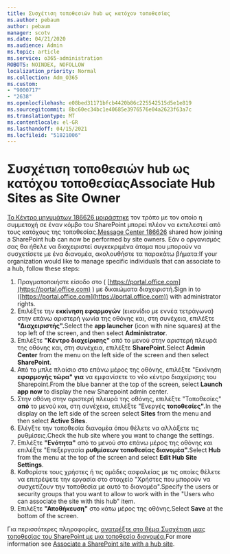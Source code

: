 ```yaml
---
title: Συσχέτιση τοποθεσιών hub ως κατόχου τοποθεσίας
ms.author: pebaum
author: pebaum
manager: scotv
ms.date: 04/21/2020
ms.audience: Admin
ms.topic: article
ms.service: o365-administration
ROBOTS: NOINDEX, NOFOLLOW
localization_priority: Normal
ms.collection: Adm_O365
ms.custom:
- "9000717"
- "2638"
ms.openlocfilehash: e08bed31171bfcb4420b86c225542515d5e1e819
ms.sourcegitcommit: 8bc60ec34bc1e40685e3976576e04a2623f63a7c
ms.translationtype: MT
ms.contentlocale: el-GR
ms.lasthandoff: 04/15/2021
ms.locfileid: "51821006"
---
```

# <a name="associate-hub-sites-as-site-owner"></a><span data-ttu-id="1ce91-102">Συσχέτιση τοποθεσιών hub ως κατόχου τοποθεσίας</span><span class="sxs-lookup"><span data-stu-id="1ce91-102">Associate Hub Sites as Site Owner</span></span>

<span data-ttu-id="1ce91-103">[Το Κέντρο μηνυμάτων 186626 μοιράστηκε](https://admin.microsoft.com/Adminportal/Home?source=applauncher#/MessageCenter?id=MC186626) τον τρόπο με τον οποίο η συμμετοχή σε έναν κόμβο του SharePoint μπορεί πλέον να εκτελεστεί από τους κατόχους της τοποθεσίας.</span><span class="sxs-lookup"><span data-stu-id="1ce91-103">[Message Center 186626](https://admin.microsoft.com/Adminportal/Home?source=applauncher#/MessageCenter?id=MC186626) shared how joining a SharePoint hub can now be performed by site owners.</span></span> <span data-ttu-id="1ce91-104">Εάν ο οργανισμός σας θα ήθελε να διαχειριστεί συγκεκριμένα άτομα που μπορούν να συσχετίσετε με ένα διανομέα, ακολουθήστε τα παρακάτω βήματα:</span><span class="sxs-lookup"><span data-stu-id="1ce91-104">If your organization would like to manage specific individuals that can associate to a hub, follow these steps:</span></span> 

1. <span data-ttu-id="1ce91-105">Πραγματοποιήστε είσοδο στο ( [https://portal.office.com](https://portal.office.com) ) με δικαιώματα διαχειριστή.</span><span class="sxs-lookup"><span data-stu-id="1ce91-105">Sign in to ([https://portal.office.com](https://portal.office.com)) with administrator rights.</span></span>
2. <span data-ttu-id="1ce91-106">Επιλέξτε την **εκκίνηση εφαρμογών** (εικονίδιο με εννέα τετράγωνα) στην επάνω αριστερή γωνία της οθόνης και, στη συνέχεια, επιλέξτε **"Διαχειριστής".**</span><span class="sxs-lookup"><span data-stu-id="1ce91-106">Select the **app launcher** (icon with nine squares) at the top left of the screen, and then select **Administrator**.</span></span>
3. <span data-ttu-id="1ce91-107">Επιλέξτε **"Κέντρο διαχείρισης"** από το μενού στην αριστερή πλευρά της οθόνης και, στη συνέχεια, επιλέξτε **SharePoint.**</span><span class="sxs-lookup"><span data-stu-id="1ce91-107">Select **Admin Center** from the menu on the left side of the screen and then select **SharePoint**.</span></span>
4. <span data-ttu-id="1ce91-108">Από το μπλε πλαίσιο στο επάνω μέρος της οθόνης, επιλέξτε "Εκκίνηση **εφαρμογής τώρα" για** να εμφανίσετε το νέο κέντρο διαχείρισης του Sharepoint.</span><span class="sxs-lookup"><span data-stu-id="1ce91-108">From the blue banner at the top of the screen, select **Launch app now** to display the new Sharepoint admin center.</span></span>
5. <span data-ttu-id="1ce91-109">Στην οθόνη στην αριστερή πλευρά της οθόνης, επιλέξτε "Τοποθεσίες" **από** το μενού και, στη συνέχεια, επιλέξτε "Ενεργές **τοποθεσίες".**</span><span class="sxs-lookup"><span data-stu-id="1ce91-109">In the display on the left side of the screen select **Sites** from the menu and then select **Active Sites**.</span></span>
6. <span data-ttu-id="1ce91-110">Ελέγξτε την τοποθεσία διανομέα όπου θέλετε να αλλάξετε τις ρυθμίσεις.</span><span class="sxs-lookup"><span data-stu-id="1ce91-110">Check the hub site where you want to change the settings.</span></span>
7. <span data-ttu-id="1ce91-111">Επιλέξτε **"Ενότητα"** από το μενού στο επάνω μέρος της οθόνης και επιλέξτε "Επεξεργασία **ρυθμίσεων τοποθεσίας διανομέα".**</span><span class="sxs-lookup"><span data-stu-id="1ce91-111">Select **Hub** from the menu at the top of the screen and select **Edit Hub Site Settings**.</span></span>
8. <span data-ttu-id="1ce91-112">Καθορίστε τους χρήστες ή τις ομάδες ασφαλείας με τις οποίες θέλετε να επιτρέψετε την εργασία στο στοιχείο "Χρήστες που μπορούν να συσχετίζουν την τοποθεσία με αυτό το διανομέα".</span><span class="sxs-lookup"><span data-stu-id="1ce91-112">Specify the users or security groups that you want to allow to work with in the "Users who can associate the site with this hub" item.</span></span>
9. <span data-ttu-id="1ce91-113">Επιλέξτε **"Αποθήκευση"** στο κάτω μέρος της οθόνης.</span><span class="sxs-lookup"><span data-stu-id="1ce91-113">Select **Save** at the bottom of the screen.</span></span>

<span data-ttu-id="1ce91-114">Για περισσότερες πληροφορίες, [ανατρέξτε στο θέμα Συσχέτιση μιας τοποθεσίας του SharePoint με μια τοποθεσία διανομέα.](https://support.office.com/article/associate-a-sharepoint-site-with-a-hub-site-ae0009fd-af04-4d3d-917d-88edb43efc05)</span><span class="sxs-lookup"><span data-stu-id="1ce91-114">For more information see [Associate a SharePoint site with a hub site](https://support.office.com/article/associate-a-sharepoint-site-with-a-hub-site-ae0009fd-af04-4d3d-917d-88edb43efc05).</span></span> 